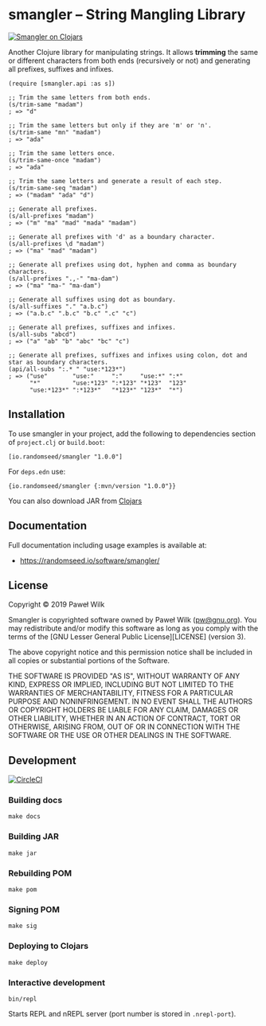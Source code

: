 # smangler – String Mangling Library

[![Smangler on Clojars](https://img.shields.io/clojars/v/io.randomseed/smangler.svg)](https://clojars.org/io.randomseed/smangler)

Another Clojure library for manipulating strings. It allows **trimming** the same or
different characters from both ends (recursively or not) and generating all prefixes,
suffixes and infixes.

```
(require [smangler.api :as s])

;; Trim the same letters from both ends.
(s/trim-same "madam")
; => "d"

;; Trim the same letters but only if they are 'm' or 'n'.
(s/trim-same "mn" "madam")
; => "ada"

;; Trim the same letters once.
(s/trim-same-once "madam")
; => "ada"

;; Trim the same letters and generate a result of each step.
(s/trim-same-seq "madam")
; => ("madam" "ada" "d")

;; Generate all prefixes.
(s/all-prefixes "madam")
; => ("m" "ma" "mad" "mada" "madam")

;; Generate all prefixes with 'd' as a boundary character.
(s/all-prefixes \d "madam")
; => ("ma" "mad" "madam")

;; Generate all prefixes using dot, hyphen and comma as boundary characters.
(s/all-prefixes ".,-" "ma-dam")
; => ("ma" "ma-" "ma-dam")

;; Generate all suffixes using dot as boundary.
(s/all-suffixes "." "a.b.c")
; => ("a.b.c" ".b.c" "b.c" ".c" "c")

;; Generate all prefixes, suffixes and infixes.
(s/all-subs "abcd")
; => ("a" "ab" "b" "abc" "bc" "c")

;; Generate all prefixes, suffixes and infixes using colon, dot and star as boundary characters.
(api/all-subs ":.* " "use:*123*")
; => ("use"       "use:"     ":"     "use:*" ":*"
      "*"         "use:*123" ":*123" "*123"  "123"
      "use:*123*" ":*123*"   "*123*" "123*"  "*")
```

## Installation

To use smangler in your project, add the following to dependencies section of
`project.clj` or `build.boot`:

```
[io.randomseed/smangler "1.0.0"]
```

For `deps.edn` use:

```
{io.randomseed/smangler {:mvn/version "1.0.0"}}
```

You can also download JAR from [Clojars](https://clojars.org/io.randomseed/smangler)

## Documentation

Full documentation including usage examples is available at:

* https://randomseed.io/software/smangler/

## License

Copyright © 2019 Paweł Wilk

Smangler is copyrighted software owned by Paweł Wilk (pw@gnu.org). You may
redistribute and/or modify this software as long as you comply with the terms of
the [GNU Lesser General Public License][LICENSE] (version 3).

The above copyright notice and this permission notice shall be included in all
copies or substantial portions of the Software.

THE SOFTWARE IS PROVIDED "AS IS", WITHOUT WARRANTY OF ANY KIND, EXPRESS OR
IMPLIED, INCLUDING BUT NOT LIMITED TO THE WARRANTIES OF MERCHANTABILITY, FITNESS
FOR A PARTICULAR PURPOSE AND NONINFRINGEMENT. IN NO EVENT SHALL THE AUTHORS OR
COPYRIGHT HOLDERS BE LIABLE FOR ANY CLAIM, DAMAGES OR OTHER LIABILITY, WHETHER
IN AN ACTION OF CONTRACT, TORT OR OTHERWISE, ARISING FROM, OUT OF OR IN
CONNECTION WITH THE SOFTWARE OR THE USE OR OTHER DEALINGS IN THE SOFTWARE.

## Development

[![CircleCI](https://circleci.com/gh/randomseed-io/smangler.svg?style=svg)](https://circleci.com/gh/randomseed-io/smangler)

### Building docs

```
make docs
```

### Building JAR

```
make jar
```

### Rebuilding POM

```
make pom
```

### Signing POM

```
make sig
```

### Deploying to Clojars

```
make deploy
```

### Interactive development

```
bin/repl
```

Starts REPL and nREPL server (port number is stored in `.nrepl-port`).
